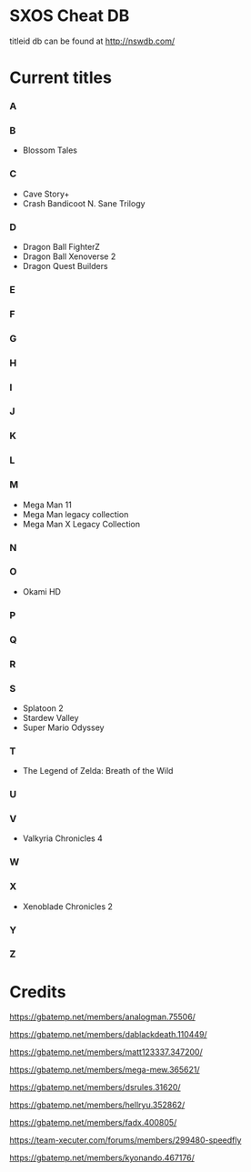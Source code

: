 # SXOS Cheat DB

titleid db can be found at http://nswdb.com/

# Current titles

### A

### B
* Blossom Tales

### C
* Cave Story+
* Crash Bandicoot N. Sane Trilogy

### D
* Dragon Ball FighterZ
* Dragon Ball Xenoverse 2
* Dragon Quest Builders

### E

### F

### G

### H

### I

### J

### K

### L

### M
* Mega Man 11
* Mega Man legacy collection
* Mega Man X Legacy Collection

### N

### O
* Okami HD

### P

### Q

### R

### S
* Splatoon 2
* Stardew Valley
* Super Mario Odyssey

### T
* The Legend of Zelda: Breath of the Wild

### U

### V
* Valkyria Chronicles 4

### W

### X
* Xenoblade Chronicles 2

### Y

### Z

# Credits
https://gbatemp.net/members/analogman.75506/ 

https://gbatemp.net/members/dablackdeath.110449/

https://gbatemp.net/members/matt123337.347200/

https://gbatemp.net/members/mega-mew.365621/

https://gbatemp.net/members/dsrules.31620/

https://gbatemp.net/members/hellryu.352862/

https://gbatemp.net/members/fadx.400805/

https://team-xecuter.com/forums/members/299480-speedfly

https://gbatemp.net/members/kyonando.467176/
